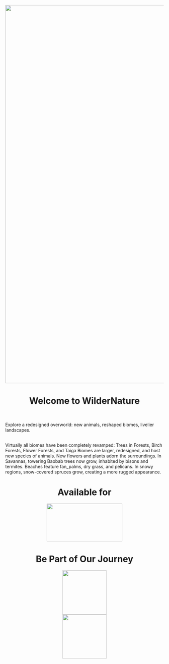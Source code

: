 <p align="center"><img src="https://imgur.com/aHbesRp.png" width="1200"></p>

<h1 align="center">Welcome to WilderNature</h1>
<br>
<p>Explore a redesigned overworld: new animals, reshaped biomes, livelier landscapes.</p><p>
<br>
Virtually all biomes have been completely revamped: Trees in Forests, Birch Forests, Flower Forests, and Taiga Biomes are larger, redesigned, and host new species of animals. New flowers and plants adorn the surroundings. In Savannas, towering Baobab trees now grow, inhabited by bisons and termites. Beaches feature fan_palms, dry grass, and pelicans. In snowy regions, snow-covered spruces grow, creating a more rugged appearance.</p>

<h1 align="center">Available for</h1>
<p align="center"><img src="https://imgur.com/gREqi3m.png" width="240" height="120"></p>

<h1 align="center">Be Part of Our Journey</h1>

<p align="center">
    <a title="discord" href="https://discord.gg/Vqu6wYZwdZ">
        <img style="display: block; margin-left: auto; margin-right: auto;" src="https://1000logos.net/wp-content/uploads/2021/06/Discord-logo-2015.png" alt="" width="" height="140" />
    </a>
    <a title="patreon" href="https://www.patreon.com/user?u=78595058">
        <img style="display: block; margin-left: auto; margin-right: auto;" src="https://cdn.icon-icons.com/icons2/2699/PNG/512/patreon_logo_icon_170869.png" alt="" width="" height="140" />
    </a>
</p>